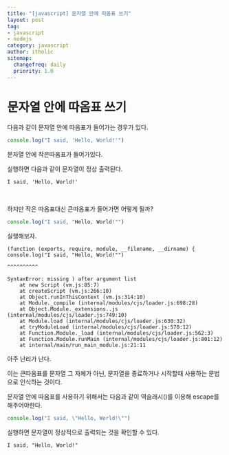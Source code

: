 ```yaml
---
title: "[javascript] 문자열 안에 따옴표 쓰기"
layout: post
tag:
- javascript
- nodejs
category: javascript
author: itholic
sitemap:
  changefreq: daily
  priority: 1.0
---
```



# 문자열 안에 따옴표 쓰기

다음과 같이 문자열 안에 따옴표가 들어가는 경우가 있다.

```javascript
console.log("I said, 'Hello, World!'")
```

문자열 안에 작은따옴표가 들어가있다.

실행하면 다음과 같이 문자열이 정상 출력된다.

```
I said, 'Hello, World!'
```

<br/>

하지만 작은 따옴표대신 큰따옴표가 들어가면 어떻게 될까?

```javascript
console.log("I said, "Hello, World!"")
```

실행해보자.

```
(function (exports, require, module, __filename, __dirname) { console.log("I said, "Hello, World!"")
                                                                          ^^^^^^^^^^

SyntaxError: missing ) after argument list
    at new Script (vm.js:85:7)
    at createScript (vm.js:266:10)
    at Object.runInThisContext (vm.js:314:10)
    at Module._compile (internal/modules/cjs/loader.js:698:28)
    at Object.Module._extensions..js (internal/modules/cjs/loader.js:749:10)
    at Module.load (internal/modules/cjs/loader.js:630:32)
    at tryModuleLoad (internal/modules/cjs/loader.js:570:12)
    at Function.Module._load (internal/modules/cjs/loader.js:562:3)
    at Function.Module.runMain (internal/modules/cjs/loader.js:801:12)
    at internal/main/run_main_module.js:21:11
```

아주 난리가 난다.

이는 큰따옴표를 문자열 그 자체가 아닌, 문자열을 종료하거나 시작할때 사용하는 문법으로 인식하는 것이다.

문자열 안에 따옴표를 사용하기 위해서는 다음과 같이 역슬래시(\)를 이용해 escape를 해주어야한다.

```javascript
console.log("I said, \"Hello, World!\"")
```

실행하면 문자열이 정상적으로 출력되는 것을 확인할 수 있다.

```
I said, "Hello, World!"
```
